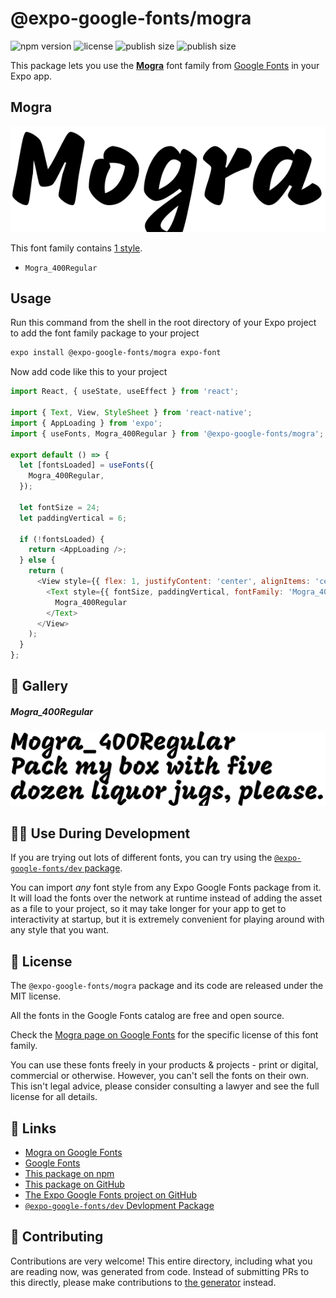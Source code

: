 # @expo-google-fonts/mogra

![npm version](https://flat.badgen.net/npm/v/@expo-google-fonts/mogra)
![license](https://flat.badgen.net/github/license/expo/google-fonts)
![publish size](https://flat.badgen.net/packagephobia/install/@expo-google-fonts/mogra)
![publish size](https://flat.badgen.net/packagephobia/publish/@expo-google-fonts/mogra)

This package lets you use the [**Mogra**](https://fonts.google.com/specimen/Mogra) font family from [Google Fonts](https://fonts.google.com/) in your Expo app.

## Mogra

![Mogra](./font-family.png)

This font family contains [1 style](#-gallery).

- `Mogra_400Regular`

## Usage

Run this command from the shell in the root directory of your Expo project to add the font family package to your project
```sh
expo install @expo-google-fonts/mogra expo-font
```

Now add code like this to your project
```js
import React, { useState, useEffect } from 'react';

import { Text, View, StyleSheet } from 'react-native';
import { AppLoading } from 'expo';
import { useFonts, Mogra_400Regular } from '@expo-google-fonts/mogra';

export default () => {
  let [fontsLoaded] = useFonts({
    Mogra_400Regular,
  });

  let fontSize = 24;
  let paddingVertical = 6;

  if (!fontsLoaded) {
    return <AppLoading />;
  } else {
    return (
      <View style={{ flex: 1, justifyContent: 'center', alignItems: 'center' }}>
        <Text style={{ fontSize, paddingVertical, fontFamily: 'Mogra_400Regular' }}>
          Mogra_400Regular
        </Text>
      </View>
    );
  }
};

```

## 🔡 Gallery

##### Mogra_400Regular
![Mogra_400Regular](./Mogra_400Regular.ttf.png)


## 👩‍💻 Use During Development

If you are trying out lots of different fonts, you can try using the [`@expo-google-fonts/dev` package](https://github.com/expo/google-fonts/tree/master/font-packages/dev#readme).

You can import *any* font style from any Expo Google Fonts package from it. It will load the fonts
over the network at runtime instead of adding the asset as a file to your project, so it may take longer
for your app to get to interactivity at startup, but it is extremely convenient
for playing around with any style that you want.

## 📖 License

The `@expo-google-fonts/mogra` package and its code are released under the MIT license.

All the fonts in the Google Fonts catalog are free and open source.

Check the [Mogra page on Google Fonts](https://fonts.google.com/specimen/Mogra) for the specific license of this font family.

You can use these fonts freely in your products & projects - print or digital, commercial or otherwise. However, you can't sell the fonts on their own. This isn't legal advice, please consider consulting a lawyer and see the full license for all details.

## 🔗 Links

- [Mogra on Google Fonts](https://fonts.google.com/specimen/Mogra)
- [Google Fonts](https://fonts.google.com/)
- [This package on npm](https://www.npmjs.com/package/@expo-google-fonts/mogra)
- [This package on GitHub](https://github.com/expo/google-fonts/tree/master/font-packages/mogra)
- [The Expo Google Fonts project on GitHub](https://github.com/expo/google-fonts)
- [`@expo-google-fonts/dev` Devlopment Package](https://github.com/expo/google-fonts/tree/master/font-packages/dev)

## 🤝 Contributing

Contributions are very welcome! This entire directory, including what you are reading now, was generated from code. Instead of submitting PRs to this directly, please make contributions to [the generator](https://github.com/expo/google-fonts/tree/master/packages/generator) instead.
